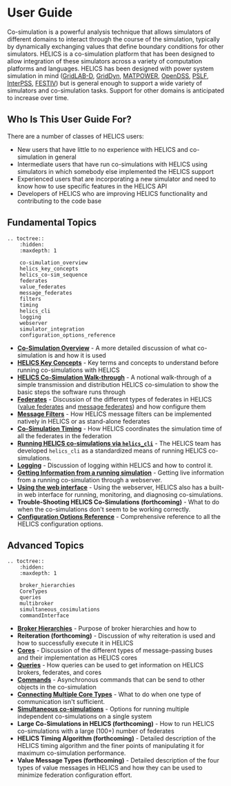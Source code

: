 # User Guide

Co-simulation is a powerful analysis technique that allows simulators of different domains to interact through the course of the simulation, typically by dynamically exchanging values that define boundary conditions for other simulators. HELICS is a co-simulation platform that has been designed to allow integration of these simulators across a variety of computation platforms and languages. HELICS has been designed with power system simulation in mind ([GridLAB-D](https://github.com/gridlab-d/gridlab-d), [GridDyn](https://github.com/LLNL/GridDyn), [MATPOWER](https://github.com/GMLC-TDC/MATPOWER-wrapper), [OpenDSS](https://sourceforge.net/projects/electricdss/), [PSLF](https://github.com/GMLC-TDC/PSLF-wrapper), [InterPSS](https://github.com/InterPSS-Project/ipss-common), [FESTIV](https://www.nrel.gov/grid/festiv-model.html)) but is general enough to support a wide variety of simulators and co-simulation tasks. Support for other domains is anticipated to increase over time.

## Who Is This User Guide For?

There are a number of classes of HELICS users:

- New users that have little to no experience with HELICS and co-simulation in general
- Intermediate users that have run co-simulations with HELICS using simulators in which somebody else implemented the HELICS support
- Experienced users that are incorporating a new simulator and need to know how to use specific features in the HELICS API
- Developers of HELICS who are improving HELICS functionality and contributing to the code base

## Fundamental Topics

```eval_rst
.. toctree::
    :hidden:
    :maxdepth: 1

    co-simulation_overview
    helics_key_concepts
    helics_co-sim_sequence
    federates
    value_federates
    message_federates
    filters
    timing
    helics_cli
    logging
    webserver
    simulator_integration
    configuration_options_reference
```

- [**Co-Simulation Overview**](./co-simulation_overview.md) - A more detailed discussion of what co-simulation is and how it is used
- [**HELICS Key Concepts**](./helics_key_concepts) - Key terms and concepts to understand before running co-simulations with HELICS
- [**HELICS Co-Simulation Walk-through**](./helics_co-sim_sequence.md) - A notional walk-through of a simple transmission and distribution HELICS co-simulation to show the basic steps the software runs through
- [**Federates**](./federates.md) - Discussion of the different types of federates in HELICS ([value federates](./value_federates.md) and [message federates](./message_federates.md)) and how configure them
- [**Message Filters**](./filters) - How HELICS message filters can be implemented natively in HELICS or as stand-alone federates
- [**Co-Simulation Timing**](./timing.md) - How HELICS coordinates the simulation time of all the federates in the federation
- [**Running HELICS co-simulations via `helics_cli`**](./helics_cli.md) - The HELICS team has developed `helics_cli` as a standardized means of running HELICS co-simulations.
- [**Logging**](./logging.md) - Discussion of logging within HELICS and how to control it.
- [**Getting Information from a running simulation**](./webserver.md) - Getting live information from a running co-simulation through a webserver.
- [**Using the web interface**](./web_interface.md) - Using the webserver, HELICS also has a built-in web interface for running, monitoring, and diagnosing co-simulations.
- **Trouble-Shooting HELICS Co-Simulations (forthcoming)** - What to do when the co-simulations don't seem to be working correctly.
- [**Configuration Options Reference**](./configuration_options_reference.md) - Comprehensive reference to all the HELICS configuration options.

## Advanced Topics

```eval_rst
.. toctree::
    :hidden:
    :maxdepth: 1

    broker_hierarchies
    CoreTypes
    queries
    multibroker
    simultaneous_cosimulations
    commandInterface

```

- [**Broker Hierarchies**](./broker_hierarchies.md) - Purpose of broker hierarchies and how to
- **Reiteration (forthcoming)** - Discussion of why reiteration is used and how to successfully execute it in HELICS
- **[Cores](./CoreTypes.md)** - Discussion of the different types of message-passing buses and their implementation as HELICS cores
- [**Queries**](./queries.md) - How queries can be used to get information on HELICS brokers, federates, and cores
- [**Commands**](./commandInterface.md) - Asynchronous commands that can be send to other objects in the co-simulation
- [**Connecting Multiple Core Types**](./multibroker.md) - What to do when one type of communication isn't sufficient.
- [**Simultaneous co-simulations**](./simultaneous_cosimulations.md) - Options for running multiple independent co-simulations on a single system
- **Large Co-Simulations in HELICS (forthcoming)** - How to run HELICS co-simulations with a large (100+) number of federates
- **HELICS Timing Algorithm (forthcoming)** - Detailed description of the HELICS timing algorithm and the finer points of manipulating it for maximum co-simulation performance.
- **Value Message Types (forthcoming)** - Detailed description of the four types of value messages in HELICS and how they can be used to minimize federation configuration effort.

